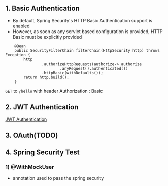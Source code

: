 ## 1. Basic Authentication

- By default, Spring Security's HTTP Basic Authentication support is enabled
- However, as soon as any servlet based configuration is provided, HTTP Basic must be explicitly provided

```
    @Bean
    public SecurityFilterChain filterChain(HttpSecurity http) throws Exception {
        http
                .authorizeHttpRequests(authorize-> authorize
                        .anyRequest().authenticated())
                .httpBasic(withDefaults());
        return http.build();
    }
```

`GET` to `/hello` with header
Authorization : Basic <token>

## 2. JWT Authentication
    
[JWT Authentication](https://github.com/KihaJeong1994/spring-security-6.0.3-template/tree/jwt)

## 3. OAuth(TODO)

## 4. Spring Security Test

### 1) @WithMockUser

- annotation used to pass the spring security
